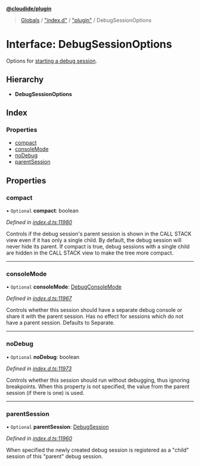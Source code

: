 **[@cloudide/plugin](../README.md)**

> [Globals](../README.md) / ["index.d"](../modules/_index_d_.md) / ["plugin"](../modules/_index_d_._plugin_.md) / DebugSessionOptions

# Interface: DebugSessionOptions

Options for [starting a debug session](#debug.startDebugging).

## Hierarchy

* **DebugSessionOptions**

## Index

### Properties

* [compact](_index_d_._plugin_.debugsessionoptions.md#compact)
* [consoleMode](_index_d_._plugin_.debugsessionoptions.md#consolemode)
* [noDebug](_index_d_._plugin_.debugsessionoptions.md#nodebug)
* [parentSession](_index_d_._plugin_.debugsessionoptions.md#parentsession)

## Properties

### compact

• `Optional` **compact**: boolean

*Defined in [index.d.ts:11980](https://github.com/shuyaqian/cloudide-plugin-api/blob/9d985be/index.d.ts#L11980)*

Controls if the debug session's parent session is shown in the CALL STACK view even if it has only a single child.
By default, the debug session will never hide its parent.
If compact is true, debug sessions with a single child are hidden in the CALL STACK view to make the tree more compact.

___

### consoleMode

• `Optional` **consoleMode**: [DebugConsoleMode](../enums/_index_d_._plugin_.debugconsolemode.md)

*Defined in [index.d.ts:11967](https://github.com/shuyaqian/cloudide-plugin-api/blob/9d985be/index.d.ts#L11967)*

Controls whether this session should have a separate debug console or share it
with the parent session. Has no effect for sessions which do not have a parent session.
Defaults to Separate.

___

### noDebug

• `Optional` **noDebug**: boolean

*Defined in [index.d.ts:11973](https://github.com/shuyaqian/cloudide-plugin-api/blob/9d985be/index.d.ts#L11973)*

Controls whether this session should run without debugging, thus ignoring breakpoints.
When this property is not specified, the value from the parent session (if there is one) is used.

___

### parentSession

• `Optional` **parentSession**: [DebugSession](_index_d_._plugin_.debugsession.md)

*Defined in [index.d.ts:11960](https://github.com/shuyaqian/cloudide-plugin-api/blob/9d985be/index.d.ts#L11960)*

When specified the newly created debug session is registered as a "child" session of this
"parent" debug session.
